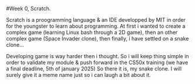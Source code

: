 #Week 0, Scratch.

Scratch is a proogramming language & an IDE developped by MIT in order for the youngster to learn about programming.
At first i wanted to create a complex game (learning Linux bash through a 2D game), then an other complex game (Space Invader clone), then finally, i have settled on a snake clone...

Developing game is way harder then i thought. So i will keep thing simple in order to validate my module & push forward in the CS50x training (we have a final deadline, 5th of january 2025)
So there it is, my snake clone. I will surely give it a meme name just so i can laugh a bit about it.
